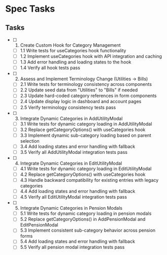 # Spec Tasks

## Tasks

- [ ] 1. Create Custom Hook for Category Management
  - [ ] 1.1 Write tests for useCategories hook functionality
  - [ ] 1.2 Implement useCategories hook with API integration and caching
  - [ ] 1.3 Add error handling and loading states to the hook
  - [ ] 1.4 Verify all hook tests pass

- [ ] 2. Assess and Implement Terminology Change (Utilities → Bills)
  - [ ] 2.1 Write tests for terminology consistency across components
  - [ ] 2.2 Update seed data from "Utilities" to "Bills" if needed
  - [ ] 2.3 Update hard-coded category references in form components
  - [ ] 2.4 Update display logic in dashboard and account pages
  - [ ] 2.5 Verify terminology consistency tests pass

- [ ] 3. Integrate Dynamic Categories in AddUtilityModal
  - [ ] 3.1 Write tests for dynamic category loading in AddUtilityModal
  - [ ] 3.2 Replace getCategoryOptions() with useCategories hook
  - [ ] 3.3 Implement dynamic sub-category loading based on parent selection
  - [ ] 3.4 Add loading states and error handling with fallback
  - [ ] 3.5 Verify all AddUtilityModal integration tests pass

- [ ] 4. Integrate Dynamic Categories in EditUtilityModal
  - [ ] 4.1 Write tests for dynamic category loading in EditUtilityModal
  - [ ] 4.2 Replace getCategoryOptions() with useCategories hook
  - [ ] 4.3 Handle backward compatibility for existing entries with legacy categories
  - [ ] 4.4 Add loading states and error handling with fallback
  - [ ] 4.5 Verify all EditUtilityModal integration tests pass

- [ ] 5. Integrate Dynamic Categories in Pension Modals
  - [ ] 5.1 Write tests for dynamic category loading in pension modals
  - [ ] 5.2 Replace getCategoryOptions() in AddPensionModal and EditPensionModal
  - [ ] 5.3 Implement consistent sub-category behavior across pension forms
  - [ ] 5.4 Add loading states and error handling with fallback
  - [ ] 5.5 Verify all pension modal integration tests pass